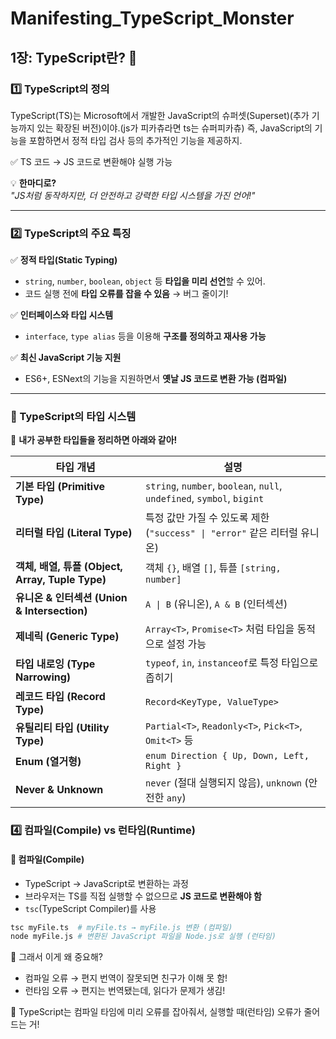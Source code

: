 # Manifesting_TypeScript_Monster

## **1장: TypeScript란? 🚀**

### 1️⃣ TypeScript의 정의

TypeScript(TS)는 Microsoft에서 개발한 JavaScript의 슈퍼셋(Superset)(추가 기능까지 있는 확장된 버전)이야.(js가 피카츄라면 ts는 슈퍼피카츄)
즉, JavaScript의 기능을 포함하면서 정적 타입 검사 등의 추가적인 기능을 제공하지.

✅ TS 코드 → JS 코드로 변환해야 실행 가능

💡 **한마디로?**  
_"JS처럼 동작하지만, 더 안전하고 강력한 타입 시스템을 가진 언어!"_

---

### 2️⃣ TypeScript의 주요 특징

✅ **정적 타입(Static Typing)**

- `string`, `number`, `boolean`, `object` 등 **타입을 미리 선언**할 수 있어.
- 코드 실행 전에 **타입 오류를 잡을 수 있음** → 버그 줄이기!

✅ **인터페이스와 타입 시스템**

- `interface`, `type alias` 등을 이용해 **구조를 정의하고 재사용 가능**

✅ **최신 JavaScript 기능 지원**

- ES6+, ESNext의 기능을 지원하면서 **옛날 JS 코드로 변환 가능 (컴파일)**

---

### 📌 TypeScript의 타입 시스템

📂 **내가 공부한 타입들을 정리하면 아래와 같아!**

| **타입 개념**                                    | **설명**                                                                  |
| ------------------------------------------------ | ------------------------------------------------------------------------- |
| **기본 타입 (Primitive Type)**                   | `string`, `number`, `boolean`, `null`, `undefined`, `symbol`, `bigint`    |
| **리터럴 타입 (Literal Type)**                   | 특정 값만 가질 수 있도록 제한 (`"success" \| "error"` 같은 리터럴 유니온) |
| **객체, 배열, 튜플 (Object, Array, Tuple Type)** | 객체 `{}`, 배열 `[]`, 튜플 `[string, number]`                             |
| **유니온 & 인터섹션 (Union & Intersection)**     | `A \| B` (유니온), `A & B` (인터섹션)                                     |
| **제네릭 (Generic Type)**                        | `Array<T>`, `Promise<T>` 처럼 타입을 동적으로 설정 가능                   |
| **타입 내로잉 (Type Narrowing)**                 | `typeof`, `in`, `instanceof`로 특정 타입으로 좁히기                       |
| **레코드 타입 (Record Type)**                    | `Record<KeyType, ValueType>`                                              |
| **유틸리티 타입 (Utility Type)**                 | `Partial<T>`, `Readonly<T>`, `Pick<T>`, `Omit<T>` 등                      |
| **Enum (열거형)**                                | `enum Direction { Up, Down, Left, Right }`                                |
| **Never & Unknown**                              | `never` (절대 실행되지 않음), `unknown` (안전한 `any`)                    |

### 4️⃣ 컴파일(Compile) vs 런타임(Runtime)

#### 🔹 **컴파일(Compile)**

- TypeScript → JavaScript로 변환하는 과정
- 브라우저는 TS를 직접 실행할 수 없으므로 **JS 코드로 변환해야 함**
- `tsc`(TypeScript Compiler)를 사용

```bash
tsc myFile.ts  # myFile.ts → myFile.js 변환 (컴파일)
node myFile.js # 변환된 JavaScript 파일을 Node.js로 실행 (런타임)
```

🤔 그래서 이게 왜 중요해?

- 컴파일 오류 → 편지 번역이 잘못되면 친구가 이해 못 함!
- 런타임 오류 → 편지는 번역됐는데, 읽다가 문제가 생김!

🚨 TypeScript는 컴파일 타임에 미리 오류를 잡아줘서, 실행할 때(런타임) 오류가 줄어드는 거!
